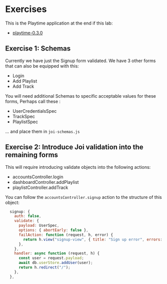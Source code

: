 # Exercises

This is the Playtime application at the end if this lab:

- [playtime-0.3.0](https://github.com/wit-hdip-comp-sci-2024/full-stack-1/tree/main/prj/playtime/playtime-0.3.0)

## Exercise 1: Schemas

Currently we have just the Signup form validated. We have 3 other forms that can also be equipped with this:

- Login
- Add Playlist
- Add Track

You will need additional Schemas to specific acceptable values for these forms, Perhaps call these :

- UserCredentialsSpec
- TrackSpec
- PlaylistSpec

... and place them in `joi-schemas.js`

## Exercise 2: Introduce Joi validation into the remaining forms 

This will require introducing validate objects into the following actions:

- accountsController.login
- dashboardController.addPlaylist
- playlistController.addTrack

You can follow the `accountsController.signup` action to the structure of this object:

~~~javascript
  signup: {
    auth: false,
    validate: {
      payload: UserSpec,
      options: { abortEarly: false },
      failAction: function (request, h, error) {
        return h.view("signup-view", { title: "Sign up error", errors: error.details }).takeover().code(400);
      },
    },
    handler: async function (request, h) {
      const user = request.payload;
      await db.userStore.addUser(user);
      return h.redirect("/");
    },
  },
~~~
